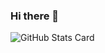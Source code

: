 ### Hi there 👋

![GitHub Stats Card](https://github-readme-stats.vercel.app/api?username=HappyMana&count_private=true&show_icons=true&theme=dracula)
